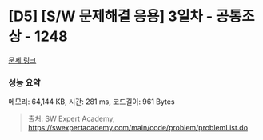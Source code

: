 # [D5] [S/W 문제해결 응용] 3일차 - 공통조상 - 1248 

[문제 링크](https://swexpertacademy.com/main/code/problem/problemDetail.do?contestProbId=AV15PTkqAPYCFAYD) 

### 성능 요약

메모리: 64,144 KB, 시간: 281 ms, 코드길이: 961 Bytes



> 출처: SW Expert Academy, https://swexpertacademy.com/main/code/problem/problemList.do